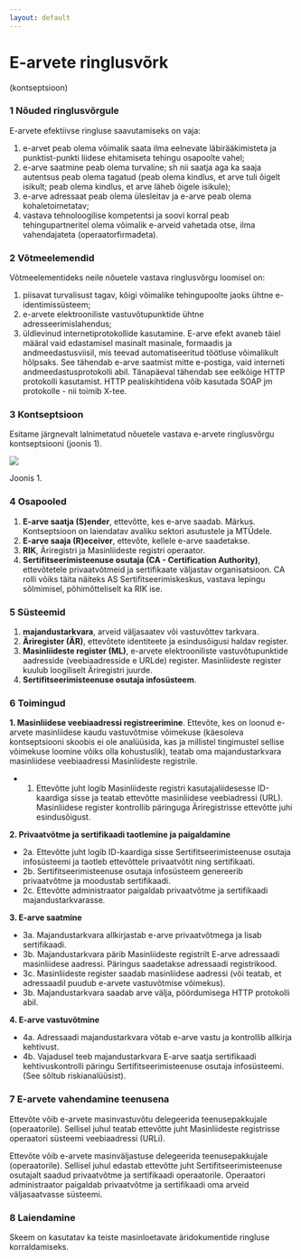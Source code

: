```yaml
---
layout: default
---
```

# E-arvete ringlusvõrk
(kontseptsioon)

### 1 Nõuded ringlusvõrgule

E-arvete efektiivse ringluse saavutamiseks on vaja:

1. e-arvet peab olema võimalik saata ilma eelnevate läbirääkimisteta ja punktist-punkti liidese ehitamiseta tehingu osapoolte vahel;
2. e-arve saatmine peab olema turvaline; sh nii saatja aga ka saaja autentsus peab olema tagatud (peab olema kindlus, et arve tuli õigelt isikult; peab olema kindlus, et arve läheb õigele isikule);
3. e-arve adressaat peab olema ülesleitav ja e-arve peab olema kohaletoimetatav;
4. vastava tehnoloogilise kompetentsi ja soovi korral peab tehingupartneritel olema võimalik e-arveid vahetada otse, ilma vahendajateta (operaatorfirmadeta).

### 2 Võtmeelemendid

Võtmeelementideks neile nõuetele vastava ringlusvõrgu loomisel on:

1. piisavat turvalisust tagav, kõigi võimalike tehingupoolte jaoks ühtne e-identimissüsteem;
2. e-arvete elektrooniliste vastuvõtupunktide ühtne adresseerimislahendus;
3. üldlevinud internetiprotokollide kasutamine. E-arve efekt avaneb täiel määral vaid edastamisel masinalt masinale, formaadis ja andmeedastusviisil, mis teevad automatiseeritud töötluse võimalikult hõlpsaks. See tähendab e-arve saatmist mitte e-postiga, vaid interneti andmeedastusprotokolli abil. Tänapäeval tähendab see eelkõige HTTP protokolli kasutamist. HTTP pealiskihtidena võib  kasutada SOAP jm protokolle - nii toimib X-tee.

### 3 Kontseptsioon

Esitame järgnevalt lalnimetatud nõuetele vastava e-arvete ringlusvõrgu kontseptsiooni (joonis 1).

![](https://cdn.rawgit.com/e-gov/DHX/gh-pages/img//E-arved.svg)

Joonis 1.

### 4 Osapooled
1. **E-arve saatja (S)ender**, ettevõtte, kes e-arve saadab.
Märkus. Kontseptsioon on laiendatav avaliku sektori asutustele ja MTÜdele.
2. **E-arve saaja (R)eceiver**, ettevõte, kellele e-arve saadetakse.
3. **RIK**, Äriregistri ja Masinliideste registri operaator.
4. **Sertifitseerimisteenuse osutaja (CA - Certification Authority)**, ettevõtetele privaatvõtmeid ja sertifikaate väljastav organisatsioon. CA rolli võiks täita näiteks AS Sertifitseerimiskeskus, vastava lepingu sõlmimisel, põhimõtteliselt ka RIK ise.

### 5 Süsteemid
1. **majandustarkvara**, arveid väljasaatev või vastuvõttev tarkvara.
2. **Äriregister (ÄR)**, ettevõtete identiteete ja esindusõigusi haldav register.
3. **Masinliideste register (ML)**, e-arvete elektrooniliste vastuvõtupunktide aadresside (veebiaadresside e URLde) register. Masinliideste register kuulub loogiliselt Äriregistri juurde.
4. **Sertifitseerimisteenuse osutaja infosüsteem**.

### 6 Toimingud

**1. Masinliidese veebiaadressi registreerimine**. Ettevõte, kes on loonud e-arvete masinliidese kaudu vastuvõtmise võimekuse (käesoleva kontseptsiooni skoobis ei ole analüüsida, kas ja millistel tingimustel sellise võimekuse loomine võiks olla kohustuslik), teatab oma majandustarkvara masinliidese veebiaadressi Masinliideste registrile.
- 1. Ettevõtte juht logib Masinliideste registri kasutajaliidesesse ID-kaardiga sisse ja teatab ettevõtte masinliidese veebiadressi (URL). Masinliidese register kontrollib päringuga Äriregistrisse ettevõtte juhi esindusõigust.

**2. Privaatvõtme ja sertifikaadi taotlemine ja paigaldamine**
- 2a. Ettevõtte juht logib ID-kaardiga sisse Sertifitseerimisteenuse osutaja infosüsteemi ja taotleb ettevõttele privaatvõtit ning sertifikaati.
- 2b. Sertifitseerimisteenuse osutaja infosüsteem genereerib privaatvõtme ja moodustab sertifikaadi.
- 2c. Ettevõtte administraator paigaldab privaatvõtme ja sertifikaadi majandustarkvarasse.

**3. E-arve saatmine**
- 3a. Majandustarkvara allkirjastab e-arve privaatvõtmega ja lisab sertifikaadi.
- 3b. Majandustarkvara pärib Masinliideste registrilt E-arve adressaadi masinliidese aadressi. Päringus saadetakse adressaadi registrikood.
- 3c. Masinliideste register saadab masinliidese aadressi (või teatab, et adressaadil puudub e-arvete vastuvõtmise võimekus).
- 3b. Majandustarkvara saadab arve välja, pöördumisega HTTP protokolli abil.

**4. E-arve vastuvõtmine**
- 4a. Adressaadi majandustarkvara võtab e-arve vastu ja kontrollib allkirja kehtivust.
- 4b. Vajadusel teeb majandustarkvara E-arve saatja sertifikaadi kehtivuskontrolli päringu Sertifitseerimisteenuse osutaja infosüsteemi. (See sõltub riskianalüüsist).

### 7 E-arvete vahendamine teenusena

Ettevõte võib e-arvete masinvastuvõtu delegeerida teenusepakkujale (operaatorile). Sellisel juhul teatab ettevõtte juht Masinliideste registrisse operaatori süsteemi veebiaadressi (URLi).

Ettevõte võib e-arvete masinväljastuse delegeerida teenusepakkujale (operaatorile). Sellisel juhul edastab ettevõtte juht Sertifitseerimisteenuse osutajalt saadud privaatvõtme ja sertifikaadi operaatorile. Operaatori administraator paigaldab privaatvõtme ja sertifikaadi oma arveid väljasaatvasse süsteemi.

### 8 Laiendamine

Skeem on kasutatav ka teiste masinloetavate äridokumentide ringluse korraldamiseks.

